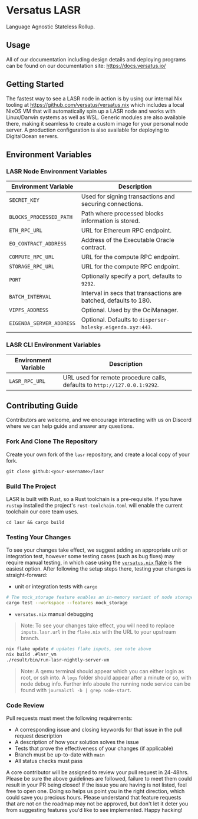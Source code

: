 # Versatus LASR

Language Agnostic Stateless Rollup.

## Usage

All of our documentation including design details and deploying programs can be found on our documentation site: https://docs.versatus.io/

## Getting Started

The fastest way to see a LASR node in action is by using our internal Nix tooling at https://github.com/versatus/versatus.nix
which includes a local NixOS VM that will automatically spin up a LASR node and works with Linux/Darwin systems as well as WSL.
Generic modules are also available there, making it seamless to create a custom image for your personal node server. A production
configuration is also available for deploying to DigitalOcean servers.

## Environment Variables

### LASR Node Environment Variables

| Environment Variable     | Description                                                      |
|--------------------------|------------------------------------------------------------------|
| `SECRET_KEY`             | Used for signing transactions and securing connections.          |
| `BLOCKS_PROCESSED_PATH`  | Path where processed blocks information is stored.               |
| `ETH_RPC_URL`            | URL for Ethereum RPC endpoint.                                   |
| `EO_CONTRACT_ADDRESS`    | Address of the Executable Oracle contract.                       |
| `COMPUTE_RPC_URL`        | URL for the compute RPC endpoint.                                |
| `STORAGE_RPC_URL`        | URL for the compute RPC endpoint.                                |
| `PORT`                   | Optionally specify a port, defaults to `9292`.                   |
| `BATCH_INTERVAL`         | Interval in secs that transactions are batched, defaults to 180. |
| `VIPFS_ADDRESS`          | Optional. Used by the OciManager.                                |
| `EIGENDA_SERVER_ADDRESS` | Optional. Defaults to `disperser-holesky.eigenda.xyz:443`.       |

### LASR CLI Environment Variables

| Environment Variable   | Description                                                               |
|------------------------|---------------------------------------------------------------------------|
| `LASR_RPC_URL`         | URL used for remote procedure calls, defaults to `http://127.0.0.1:9292`. |

## Contributing Guide

Contributors are welcome, and we encourage interacting with us on Discord where we can help guide and
answer any questions.

### Fork And Clone The Repository
Create your own fork of the `lasr` repository, and create a local copy of your fork.
```
git clone github:<your-username>/lasr
```

### Build The Project
LASR is built with Rust, so a Rust toolchain is a pre-requisite. If you have `rustup` installed
the project's `rust-toolchain.toml` will enable the current toolchain our core team uses.
```
cd lasr && cargo build
```

### Testing Your Changes
To see your changes take effect, we suggest adding an appropriate unit or integration test, however
some testing cases (such as bug fixes) may require manual testing, in which case using the [`versatus.nix` flake](https://github.com/versatus/versatus.nix)
is the easiest option. After following the setup steps there, testing your changes is straight-forward:

- unit or integration tests with `cargo`
```sh
# The mock_storage feature enables an in-memory variant of node storage
cargo test --workspace --features mock_storage
```

- `versatus.nix` manual debugging

> Note: To see your changes take effect, you will need to replace `inputs.lasr.url` in the `flake.nix`
> with the URL to your upstream branch.

```sh
nix flake update # updates flake inputs, see note above
nix build .#lasr_vm
./result/bin/run-lasr-nightly-server-vm
```

> Note: A qemu terminal should appear which you can either login as root, or ssh into.
> A `logs` folder should appear after a minute or so, with node debug info. Further info
> aboute the running node service can be found with `journalctl -b | grep node-start`.

### Code Review
Pull requests must meet the following requirements:
- A corresponding issue and closing keywords for that issue in the pull request description
- A description of how your solution solves the issue
- Tests that prove the effectiveness of your changes (if applicable)
- Branch must be up-to-date with `main`
- All status checks must pass

A core contributor will be assigned to review your pull request in 24-48hrs.
Please be sure the above guidelines are followed, failure to meet them could result in your PR being closed!
If the issue you are having is not listed, feel free to open one. Doing so helps us point you in the right
direction, which could save you precious hours. Please understand that feature requests that are not on the
roadmap may not be approved, but don't let it deter you from suggesting features you'd like to see implemented.
Happy hacking!
